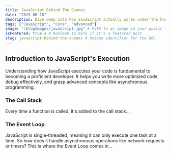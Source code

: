 ```yaml
---
title: JavaScript Behind The Scenes
date: "2025-06-18"
description: Dive deep into how JavaScript actually works under the hood, from the call stack to the event loop.
tags: ["JavaScript", "Core", "Advanced"]
image: "/blogImages/javascript.jpg" # Path to an image in your public folder
isFeatured: true # A boolean to mark if it's a featured post
slug: javascript-behind-the-scenes # Unique identifier for the URL
---
```


## Introduction to JavaScript's Execution

Understanding how JavaScript executes your code is fundamental to becoming a proficient developer. It helps you write more optimized code, debug effectively, and grasp advanced concepts like asynchronous programming.

### The Call Stack

Every time a function is called, it's added to the call stack...

### The Event Loop

JavaScript is single-threaded, meaning it can only execute one task at a time. So how does it handle asynchronous operations like network requests or timers? This is where the Event Loop comes in...
